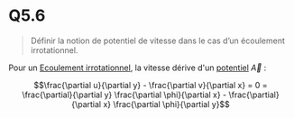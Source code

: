 # Q5.6

> Définir la notion de potentiel de vitesse dans le cas d’un écoulement irrotationnel.

Pour un [Ecoulement irrotationnel](../Notion/Ecoulement%20irrotationnel.md), la vitesse dérive d'un [potentiel](../Notion/Vecteur%20potentiel.md) $\vec A$ :

$$\frac{\partial u}{\partial y} - \frac{\partial v}{\partial x} = 0 = \frac{\partial}{\partial y} \frac{\partial \phi}{\partial x} - \frac{\partial}{\partial x} \frac{\partial \phi}{\partial y}$$